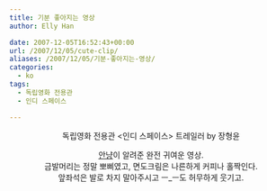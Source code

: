 ```yaml
---
title: 기분 좋아지는 영상
author: Elly Han

date: 2007-12-05T16:52:43+00:00
url: /2007/12/05/cute-clip/
aliases: /2007/12/05/기분-좋아지는-영상/
categories:
  - ko
tags:
  - 독립영화 전용관
  - 인디 스페이스

---
```

<P align="center">
  <div class="jetpack-video-wrapper">
    <span class="embed-youtube" style="text-align:center; display: block;"></span>
  </div>
</P>

  


<P align="center">
  독립영화 전용관 <인디 스페이스> 트레일러 by 장형윤
</P>

  


<P align="center">
  <A href="http://hyunjina.tistory.com/38">안냥</A>이 알려준 완전 귀여운 영상. <br />금발머리는 정말 뽀삐였고, 면도크림은 나른하게 커피나 홀짝인다. <br />앞좌석은 발로 차지 말아주시고 ㅡ_ㅡ도 허무하게 웃기고.
</P>